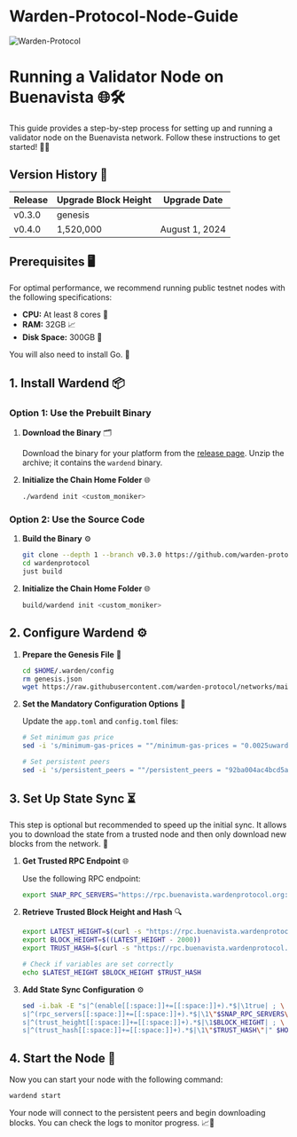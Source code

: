 # Warden-Protocol-Node-Guide

![Warden-Protocol](https://github.com/user-attachments/assets/3382e004-1170-4917-84ae-47d07627d499)


# Running a Validator Node on Buenavista 🌐🛠️

This guide provides a step-by-step process for setting up and running a validator node on the Buenavista network. Follow these instructions to get started! 📜🚀

## Version History 📅

| Release | Upgrade Block Height | Upgrade Date      |
|---------|-----------------------|-------------------|
| v0.3.0  | genesis               |                   |
| v0.4.0  | 1,520,000             | August 1, 2024    |

## Prerequisites 🖥️

For optimal performance, we recommend running public testnet nodes with the following specifications:

- **CPU:** At least 8 cores 🧠
- **RAM:** 32GB 📈
- **Disk Space:** 300GB 💽

You will also need to install Go. 🌟

## 1. Install Wardend 📦

### Option 1: Use the Prebuilt Binary

1. **Download the Binary** 🗂️

   Download the binary for your platform from the [release page](https://github.com/warden-protocol/wardenprotocol/releases). Unzip the archive; it contains the `wardend` binary.

2. **Initialize the Chain Home Folder** 🌐

   ```bash
   ./wardend init <custom_moniker>
   ```

### Option 2: Use the Source Code

1. **Build the Binary** ⚙️

   ```bash
   git clone --depth 1 --branch v0.3.0 https://github.com/warden-protocol/wardenprotocol/
   cd wardenprotocol
   just build
   ```

2. **Initialize the Chain Home Folder** 🌐

   ```bash
   build/wardend init <custom_moniker>
   ```

## 2. Configure Wardend ⚙️

1. **Prepare the Genesis File** 🌟

   ```bash
   cd $HOME/.warden/config
   rm genesis.json
   wget https://raw.githubusercontent.com/warden-protocol/networks/main/testnets/buenavista/genesis.json
   ```

2. **Set the Mandatory Configuration Options** 🔧

   Update the `app.toml` and `config.toml` files:

   ```bash
   # Set minimum gas price
   sed -i 's/minimum-gas-prices = ""/minimum-gas-prices = "0.0025uward"/' app.toml

   # Set persistent peers
   sed -i 's/persistent_peers = ""/persistent_peers = "92ba004ac4bcd5afbd46bc494ec906579d1f5c1d@52.30.124.80:26656,ed5781ea586d802b580fdc3515d75026262f4b9d@54.171.21.98:26656"/' config.toml
   ```

## 3. Set Up State Sync ⏳

This step is optional but recommended to speed up the initial sync. It allows you to download the state from a trusted node and then only download new blocks from the network. 🚀

1. **Get Trusted RPC Endpoint** 🌐

   Use the following RPC endpoint:

   ```bash
   export SNAP_RPC_SERVERS="https://rpc.buenavista.wardenprotocol.org:443,https://rpc.buenavista.wardenprotocol.org:443"
   ```

2. **Retrieve Trusted Block Height and Hash** 🔍

   ```bash
   export LATEST_HEIGHT=$(curl -s "https://rpc.buenavista.wardenprotocol.org/block" | jq -r .result.block.header.height)
   export BLOCK_HEIGHT=$((LATEST_HEIGHT - 2000))
   export TRUST_HASH=$(curl -s "https://rpc.buenavista.wardenprotocol.org/block?height=$BLOCK_HEIGHT" | jq -r .result.block_id.hash)

   # Check if variables are set correctly
   echo $LATEST_HEIGHT $BLOCK_HEIGHT $TRUST_HASH
   ```

3. **Add State Sync Configuration** ⚙️

   ```bash
   sed -i.bak -E "s|^(enable[[:space:]]+=[[:space:]]+).*$|\1true| ; \
   s|^(rpc_servers[[:space:]]+=[[:space:]]+).*$|\1\"$SNAP_RPC_SERVERS\"| ; \
   s|^(trust_height[[:space:]]+=[[:space:]]+).*$|\1$BLOCK_HEIGHT| ; \
   s|^(trust_hash[[:space:]]+=[[:space:]]+).*$|\1\"$TRUST_HASH\"|" $HOME/.warden/config/config.toml
   ```

## 4. Start the Node 🚀

Now you can start your node with the following command:

```bash
wardend start
```

Your node will connect to the persistent peers and begin downloading blocks. You can check the logs to monitor progress. 📈📝
